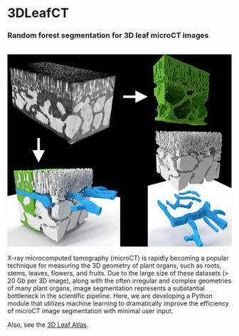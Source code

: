 # 3DLeafCT
### Random forest segmentation for 3D leaf microCT images

<br> ![Alt text](imgs_readme/Nymphaea_Peelback_Panel.jpg?raw=true "Nymphaea Peelback Panel") <br>

X-ray microcomputed tomography (microCT) is rapidly becoming a popular technique for measuring the 3D geometry of plant organs, such as roots, stems, leaves, flowers, and fruits. Due to the large size of these datasets (> 20 Gb per 3D image), along with the often irregular and complex geometries of many plant organs, image segmentation represents a substantial bottleneck in the scientific pipeline. Here, we are developing a Python module that utilizes machine learning to dramatically improve the efficiency of microCT image segmentation with minimal user input.

Also, see the [3D Leaf Atlas](http://3dleafatlas.org).
